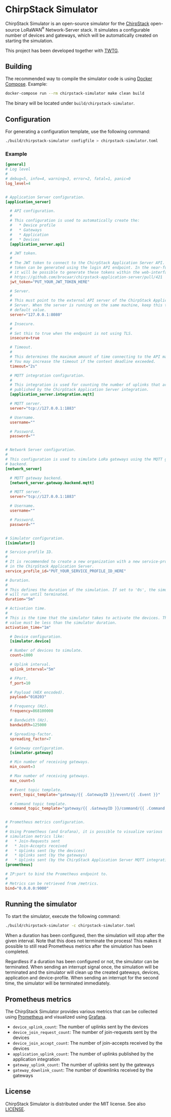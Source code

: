 # ChirpStack Simulator

ChirpStack Simulator is an open-source simulator for the [ChirpStack](https://www.chirpstack.io)
open-source LoRaWAN<sup>&reg;</sup> Network-Server stack. It simulates
a configurable number of devices and gateways, which will be automatically
created on starting the simulation.

This project has been developed together with [TWTG](https://www.twtg.io/).

## Building

The recommended way to compile the simulator code is using [Docker Compose](https://docs.docker.com/compose/).
Example:

```bash
docker-compose run --rm chirpstack-simulator make clean build
```

The binary will be located under `build/chirpstack-simulator`.

## Configuration

For generating a configuration template, use the following command:

```bash
./build/chirpstack-simulator configfile > chirpstack-simulator.toml
```

### Example

```toml
[general]
# Log level
#
# debug=5, info=4, warning=3, error=2, fatal=1, panic=0
log_level=4


# Application Server configuration.
[application_server]

  # API configuration.
  #
  # This configuration is used to automatically create the:
  #   * Device profile
  #   * Gateways
  #   * Application
  #   * Devices
  [application_server.api]

  # JWT token.
  #
  # The JWT token to connect to the ChirpStack Application Server API. This
  # token can be generated using the login API endpoint. In the near-future
  # it will be possible to generate these tokens within the web-interface:
  # https://github.com/brocaar/chirpstack-application-server/pull/421
  jwt_token="PUT_YOUR_JWT_TOKEN_HERE"

  # Server.
  #
  # This must point to the external API server of the ChirpStack Application
  # Server. When the server is running on the same machine, keep this to the
  # default value.
  server="127.0.0.1:8080"

  # Insecure.
  #
  # Set this to true when the endpoint is not using TLS.
  insecure=true

  # Timeout.
  # 
  # This determines the maximum amount of time connecting to the API may take.
  # You may increase the timeout if the context deadline exceeded.
  timeout="2s"

  # MQTT integration configuration.
  #
  # This integration is used for counting the number of uplinks that are
  # published by the ChirpStack Application Server integration.
  [application_server.integration.mqtt]

  # MQTT server.
  server="tcp://127.0.0.1:1883"

  # Username.
  username=""

  # Password.
  password=""


# Network Server configuration.
#
# This configuration is used to simulate LoRa gateways using the MQTT gateway
# backend.
[network_server]

  # MQTT gateway backend.
  [network_server.gateway.backend.mqtt]

  # MQTT server.
  server="tcp://127.0.0.1:1883"

  # Username.
  username=""

  # Password.
  password=""


# Simulator configuration.
[[simulator]]

# Service-profile ID.
#
# It is recommended to create a new organization with a new service-profile
# in the ChirpStack Application Server.
service_profile_id="PUT_YOUR_SERVICE_PROFILE_ID_HERE"

# Duration.
#
# This defines the duration of the simulation. If set to '0s', the simulation
# will run until terminated.
duration="5m"

# Activation time.
#
# This is the time that the simulator takes to activate the devices. This
# value must be less than the simulator duration.
activation_time="1m"

  # Device configuration.
  [simulator.device]

  # Number of devices to simulate.
  count=1000

  # Uplink interval.
  uplink_interval="5m"

  # FPort.
  f_port=10

  # Payload (HEX encoded).
  payload="010203"

  # Frequency (Hz).
  frequency=868100000

  # Bandwidth (Hz).
  bandwidth=125000

  # Spreading-factor.
  spreading_factor=7

  # Gateway configuration.
  [simulator.gateway]

  # Min number of receiving gateways.
  min_count=3

  # Max number of receiving gateways.
  max_count=5

  # Event topic template.
  event_topic_template="gateway/{{ .GatewayID }}/event/{{ .Event }}"

  # Command topic template.
  command_topic_template="gateway/{{ .GatewayID }}/command/{{ .Command }}"


# Prometheus metrics configuration.
#
# Using Prometheus (and Grafana), it is possible to visualize various
# simulation metrics like:
#   * Join-Requests sent
#   * Join-Accepts received
#   * Uplinks sent (by the devices)
#   * Uplinks sent (by the gateways)
#   * Uplinks sent (by the ChirpStack Application Server MQTT integration)
[prometheus]

# IP:port to bind the Prometheus endpoint to.
#
# Metrics can be retrieved from /metrics.
bind="0.0.0.0:9000"
```

## Running the simulator

To start the simulator, execute the following command:

```bash
./build/chirpstack-simulator -c chirpstack-simulator.toml
```

When a duration has been configured, then the simulation will stop after
the given interval. Note that this does not terminate the process! This makes
it possible to still read Prometheus metrics after the simulation has been
completed.

Regardless if a duration has been configured or not, the simulator can be
terminated. When sending an interrupt signal once, the simulation will be
terminated and the simulator will clean up the created gateways, devices,
application and device-profile. When sending an interrupt for the second time,
the simulator will be terminated immediately.

## Prometheus metrics

The ChirpStack Simulator provides various metrics that can be collected using
[Prometheus](https://prometheus.io/) and visualized using [Grafana](https://grafana.com/).

* `device_uplink_count`: The number of uplinks sent by the devices
* `device_join_request_count`: The number of join-requests sent by the devices
* `device_join_accept_count`: The number of join-accepts received by the devices
* `application_uplink_count`: The number of uplinks published by the application integration
* `gateway_uplink_count`: The number of uplinks sent by the gateways
* `gateway_downlink_count`: The number of downlinks received by the gateways

## License

ChirpStack Simulator is distributed under the MIT license. See also
[LICENSE](https://github.com/brocaar/chirpstack-simulator/blob/master/LICENSE).
